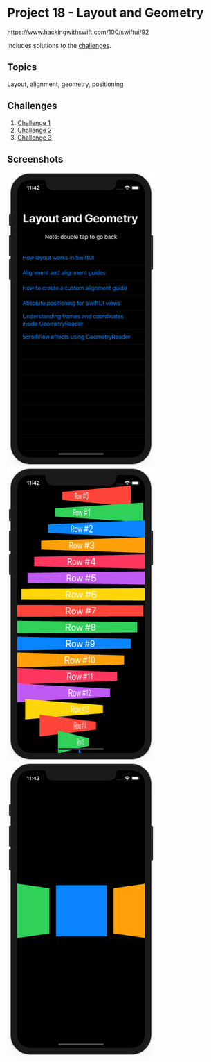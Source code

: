 # Project 18 - Layout and Geometry

https://www.hackingwithswift.com/100/swiftui/92

Includes solutions to the [challenges](https://www.hackingwithswift.com/books/ios-swiftui/layout-and-geometry-wrap-up).

## Topics

Layout, alignment, geometry, positioning

## Challenges

1. [Challenge 1](Challenge1/)
2. [Challenge 2](Challenge2/)
3. [Challenge 3](Challenge3/)

## Screenshots

![screenshot1](screenshots/screen01.png)
![screenshot2](screenshots/screen02.png)
![screenshot3](screenshots/screen03.png)
